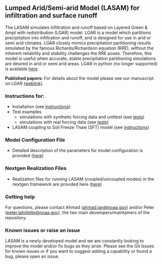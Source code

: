 ## Lumped Arid/Semi-arid Model (LASAM) for infiltration and surface runoff
The LASAM simulates infiltration and runoff based on Layered Green & Ampt with redistribution (LGAR) model. LGAR is a model which partitions precipitation into infiltration and runoff, and is designed for use in arid or semi arid climates. LGAR closely mimics precipitation partitioning results simulated by the famous Richards/Richardson equation (RRE), without the inherent reliability and stability challenges the RRE poses. Therefore, this model is useful when accurate, stable precipitation partitioning simulations are desired in arid or semi arid areas. LGAR in python (no longer supported) is available [here](https://github.com/NOAA-OWP/LGAR-Py).

**Published papers:** For details about the model please see our manuscript on LGAR ([weblink](https://agupubs.onlinelibrary.wiley.com/doi/full/10.1029/2022WR033742)).

### Instructions for: 
  - Installation (see [instructions](https://github.com/NOAA-OWP/LGAR-C/blob/ajk//doc_update/INSTALL.md))
  - Test examples
    - simulations with synthetic forcing data and unittest (see [tests](https://github.com/NOAA-OWP/LGAR-C/blob/ajk/doc_update/tests/README.md))
    - simulations with real forcing data (see [tests](https://github.com/NOAA-OWP/LGAR-C/blob/ajk/doc_update/configs/README.md))
  - LASAM coupling to Soil Freeze Thaw (SFT) model (see [instructions](https://github.com/NOAA-OWP/LGAR-C/blob/ajk/doc_update/INSTALL.md))

### Model Configuration File
  - Detailed description of the parameters for model configuration is provided ([here](https://github.com/NOAA-OWP/LGAR-C/tree/ajk/doc_update/configs/README.md))

### Nextgen Realization Files
  - Realization files for running LASAM (coupled/uncoupled modes) in the nextgen framework are provided here ([here](https://github.com/NOAA-OWP/LGAR-C/tree/ajk/doc_update/realizations/README.md))
  
### Getting help
For questions, please contact Ahmad (ahmad.jan@noaa.gov) and/or Peter (peter.lafollette@noaa.gov), the two main developers/maintainers of the repository.

### Known issues or raise an issue
LASAM is a newly developed model and we are constantly looking to improve the model and/or fix bugs as they arise. Please see the Git Issues for known issues or if you want to suggest adding a capability or found a bug, please open an issue.
